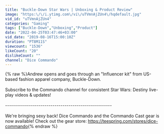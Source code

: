 ```yaml
---
title: "Buckle-Down Star Wars | Unboxing & Product Review"
image: "https:\/\/i.ytimg.com\/vi\/uTVmnAjZUn4\/hqdefault.jpg"
vid_id: "uTVmnAjZUn4"
categories: "Gaming"
tags: ["Buckle-Down","Unboxing","Product"]
date: "2022-04-25T03:47:46+03:00"
vid_date: "2019-08-16T15:00:10Z"
duration: "PT8M11S"
viewcount: "1536"
likeCount: "20"
dislikeCount: ""
channel: "Dice Commando"
---
```

{% raw %}Andrew opens and goes through an &quot;Influencer kit&quot; from US-based fashion apparel company, Buckle-Down. <br /><br />Subscribe to the Commando channel for consistent Star Wars: Destiny live-play videos &amp; updates!<br /><br />------------------------------------------------------<br /><br />We're bringing sexy back! Dice Commando and the Commando Cast gear is now available! Check out the gear store: <a rel="nofollow" target="blank" href="https://teespring.com/stores/dice-commando">https://teespring.com/stores/dice-commando</a>{% endraw %}
